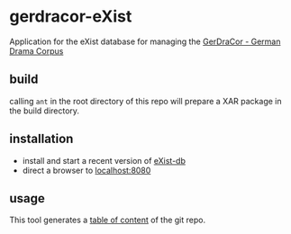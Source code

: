 # gerdracor-eXist
Application for the eXist database for managing the [GerDraCor - German Drama Corpus](https://github.com/dlina/gerdracor)

## build
calling `ant` in the root directory of this repo will prepare a XAR package in the build directory.

## installation
* install and start a recent version of [eXist-db](http://exist-db.org/exist/apps/homepage/index.html)
* direct a browser to [localhost:8080](http://localhost:8080)

## usage
This tool generates a [table of content](http://localhost:8080/exist/apps/gerdracor/index.thml) of the git repo.
